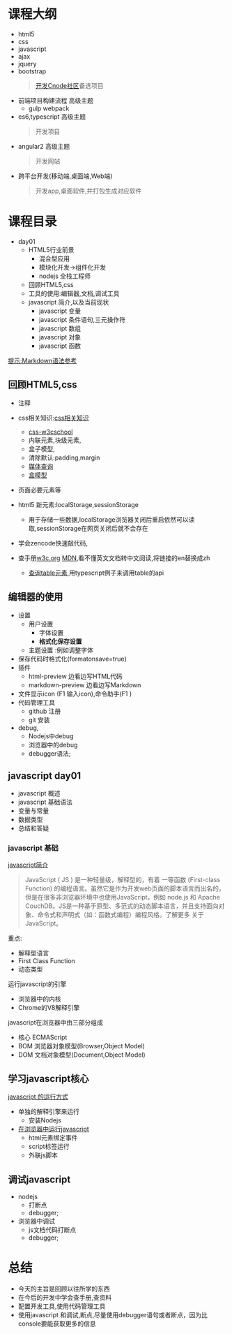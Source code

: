 
# 课程大纲
* html5
* css
* javascript
* ajax 
* jquery
* bootstrap 
    > [开发Cnode社区](https://cnodejs.org/)备选项目
* 前端项目构建流程 高级主题
    * gulp webpack  
* es6,typescript 高级主题 
    > 开发项目
* angular2 高级主题
    > 开发网站
* 跨平台开发(移动端,桌面端,Web端)
    > 开发app,桌面软件,并打包生成对应软件

# 课程目录
* day01
    * HTML5行业前景
        * 混合型应用
        * 模块化开发->组件化开发
        * nodejs 全栈工程师
    * 回顾HTML5,css
    * 工具的使用:编辑器,文档,调试工具
    * javascript 简介,以及当前现状
        * javascript 变量
        * javascript 条件语句,三元操作符
        * javascript 数组
        * javascript 对象
        * javascript 函数



[提示:Markdown语法参考](http://www.appinn.com/markdown/)

## 回顾HTML5,css

* 注释
* css相关知识:[css相关知识](https://developer.mozilla.org/zh-CN/docs/Web/Guide/CSS)
    * [css-w3cschool](http://www.runoob.com/cssref/css-ref-aural.html)
    * 内联元素,块级元素,
    * 盒子模型,
    * 清除默认:padding,margin
    * [媒体查询](https://developer.mozilla.org/zh-CN/docs/Web/Guide/CSS/Media_queries)
    * [盒模型](https://developer.mozilla.org/zh-CN/docs/Learn/Getting_started_with_the_web/CSS_basics)

* 页面必要元素<meata charst=""><title></title>等
* html5 新元素:localStorage,sessionStorage 
    * 用于存储一些数据,localStorage浏览器关闭后重启依然可以读取,sessionStorage在网页关闭后就不会存在

* 学会zencode快速敲代码,
* 查手册[w3c.org](https://www.w3.org/) [MDN](https://developer.mozilla.org/zh-CN/),看不懂英文文档转中文阅读,将链接的en替换成zh
    * [查询table元素](https://developer.mozilla.org/en-US/docs/Web/API/HTMLTableElement),用typescript例子来调用table的api

## 编辑器的使用
* 设置
    * 用户设置
        * 字体设置
        *  **格式化保存设置**
    * 主题设置
:例如调整字体
* 保存代码时格式化(formatonsave=true)
* 插件
    * html-preview  边看边写HTML代码
    * markdown-preview 边看边写Markdown
* 文件显示icon  (F1 输入icon),命令助手(F1 )
* 代码管理工具
    * github 注册
    * git 安装 
*  debug,
    * Nodejs中debug
    * 浏览器中的debug
    * debugger语法;

## javascript day01
* javascript 概述
* javascript 基础语法
* 变量与常量
* 数据类型
* 总结和答疑


### javascript 基础
[javascript简介](https://developer.mozilla.org/zh-CN/docs/Web/JavaScript)
>JavaScript ( JS ) 是一种轻量级，解释型的，有着 一等函数 (First-class Function) 的编程语言。虽然它是作为开发web页面的脚本语言而出名的，但是在很多非浏览器环境中也使用JavaScript，例如 node.js 和 Apache CouchDB。JS是一种基于原型、多范式的动态脚本语言，并且支持面向对象、命令式和声明式（如：函数式编程）编程风格。了解更多 关于JavaScript。

重点:
* 解释型语言
* First Class Function
* 动态类型

运行javascript的引擎
* 浏览器中的内核
* Chrome的V8解释引擎

javascript在浏览器中由三部分组成
* 核心 ECMAScript
* BOM 浏览器对象模型(Browser,Object Model)
* DOM 文档对象模型(Document,Object Model)


## 学习javascript核心
[javascript 的运行方式](./examples/use-javascript.html)
* 单独的解释引擎来运行
    * 安装Nodejs 
* [在浏览器中运行javascript](./examples/use-javascript.browser.html)
    * html元素绑定事件
    * script标签运行
    * 外联js脚本

## 调试javascript
* nodejs 
    * 打断点
    * debugger;
* 浏览器中调试
    * js文档代码打断点
    * debugger;




# 总结
 * 今天的主旨是回顾以往所学的东西
 * 在今后的开发中学会查手册,查资料
 * 配置开发工具,使用代码管理工具
 * 使用javascript 和调试,断点,尽量使用debugger语句或者断点，因为比console要能获取更多的信息




